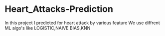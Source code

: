 # Heart_Attacks-Prediction
In this project I predicted for heart attack by various feature
We use diffrent ML algo's like LOGISTIC,NAIVE BIAS,KNN
